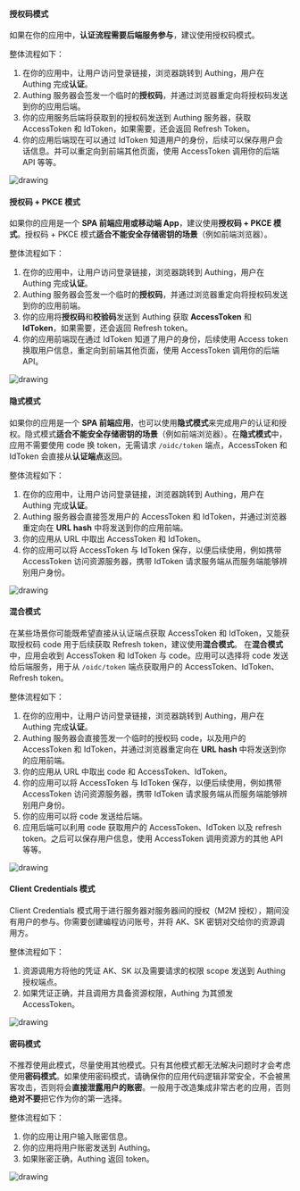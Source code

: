 #### 授权码模式

如果在你的应用中，**认证流程需要后端服务参与**，建议使用授权码模式。

整体流程如下：

1. 在你的应用中，让用户访问登录链接，浏览器跳转到 Authing，用户在 Authing 完成**认证**。
2. Authing 服务器会签发一个临时的**授权码**，并通过浏览器重定向将授权码发送到你的应用后端。
3. 你的应用服务后端将获取到的授权码发送到 Authing 服务器，获取 AccessToken 和 IdToken，如果需要，还会返回 Refresh Token。
4. 你的应用后端现在可以通过 IdToken 知道用户的身份，后续可以保存用户会话信息。并可以重定向到前端其他页面，使用 AccessToken 调用你的后端 API 等等。

<img src="https://cdn.authing.co/authing-docs-v2/1.3.96/assets/img/1-3.f80500ca.png" alt="drawing" />

#### 授权码 + PKCE 模式

如果你的应用是一个 **SPA 前端应用或移动端 App**，建议使用**授权码 + PKCE 模式**。授权码 + PKCE 模式**适合不能安全存储密钥的场景**（例如前端浏览器）。

整体流程如下：

1. 在你的应用中，让用户访问登录链接，浏览器跳转到 Authing，用户在 Authing 完成**认证**。
2. Authing 服务器会签发一个临时的**授权码**，并通过浏览器重定向将授权码发送到你的应用前端。
3. 你的应用将**授权码**和**校验码**发送到 Authing 获取 **AccessToken** 和 **IdToken**，如果需要，还会返回 Refresh token。
4. 你的应用前端现在通过 IdToken 知道了用户的身份，后续使用 Access token 换取用户信息，重定向到前端其他页面，使用 AccessToken 调用你的后端 API。

<img src="https://cdn.authing.co/authing-docs-v2/1.3.96/assets/img/pkce-2.7ef745c5.png" alt="drawing" />

#### 隐式模式

如果你的应用是一个 **SPA 前端应用**，也可以使用**隐式模式**来完成用户的认证和授权。隐式模式**适合不能安全存储密钥的场景**（例如前端浏览器）。在**隐式模式**中，应用不需要使用 code 换 token，无需请求 `/oidc/token` 端点，AccessToken 和 IdToken 会直接从**认证端点**返回。

整体流程如下：

1. 在你的应用中，让用户访问登录链接，浏览器跳转到 Authing，用户在 Authing 完成**认证**。
2. Authing 服务器会直接签发用户的 AccessToken 和 IdToken，并通过浏览器重定向在 **URL hash** 中将发送到你的应用前端。
3. 你的应用从 URL 中取出 AccessToken 和 IdToken。
4. 你的应用可以将 AccessToken 与 IdToken 保存，以便后续使用，例如携带 AccessToken 访问资源服务器，携带 IdToken 请求服务端从而服务端能够辨别用户身份。

<img src="https://cdn.authing.co/authing-docs-v2/1.3.96/assets/img/implicit-flow.fdb49293.png" alt="drawing" />

#### 混合模式

在某些场景你可能既希望直接从认证端点获取 AccessToken 和 IdToken，又能获取授权码 code 用于后续获取 Refresh token，建议使用**混合模式**。
在**混合模式**中，应用会收到 AccessToken 和 IdToken 与 code。应用可以选择将 code 发送给后端服务，用于从 `/oidc/token` 端点获取用户的 AccessToken、IdToken、Refresh token。

整体流程如下：

1. 在你的应用中，让用户访问登录链接，浏览器跳转到 Authing，用户在 Authing 完成**认证**。
2. Authing 服务器会直接签发一个临时的授权码 code，以及用户的 AccessToken 和 IdToken，并通过浏览器重定向在 **URL hash** 中将发送到你的应用前端。
3. 你的应用从 URL 中取出 code 和 AccessToken、IdToken。
4. 你的应用可以将 AccessToken 与 IdToken 保存，以便后续使用，例如携带 AccessToken 访问资源服务器，携带 IdToken 请求服务端从而服务端能够辨别用户身份。
5. 你的应用可以将 code 发送给后端。
6. 应用后端可以利用 code 获取用户的 AccessToken、IdToken 以及 refresh token。之后可以保存用户信息，使用 AccessToken 调用资源方的其他 API 等等。

<img src="https://cdn.authing.co/authing-docs-v2/1.3.96/assets/img/hybrid-flow.53529f18.png" alt="drawing" />

#### Client Credentials 模式

Client Credentials 模式用于进行服务器对服务器间的授权（M2M 授权），期间没有用户的参与。你需要创建编程访问账号，并将 AK、SK 密钥对交给你的资源调用方。

整体流程如下：

1. 资源调用方将他的凭证 AK、SK 以及需要请求的权限 scope 发送到 Authing 授权端点。
2. 如果凭证正确，并且调用方具备资源权限，Authing 为其颁发 AccessToken。

<img src="https://cdn.authing.co/authing-docs-v2/1.3.96/assets/img/client-credentials-flow.1434552a.png" alt="drawing" />

#### 密码模式

不推荐使用此模式，尽量使用其他模式。只有其他模式都无法解决问题时才会考虑使用**密码模式**。如果使用密码模式，请确保你的应用代码逻辑非常安全，不会被黑客攻击，否则将会**直接泄露用户的账密**。一般用于改造集成非常古老的应用，否则**绝对不要**把它作为你的第一选择。

整体流程如下：

1. 你的应用让用户输入账密信息。
2. 你的应用将用户账密发送到 Authing。
3. 如果账密正确，Authing 返回 token。

<img src="https://cdn.authing.co/authing-docs-v2/1.3.96/assets/img/password-flow.99e74271.png" alt="drawing" />
